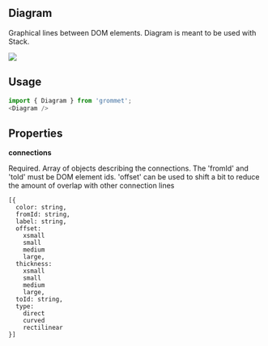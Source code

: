 ## Diagram
Graphical lines between DOM elements.
      Diagram is meant to be used with Stack.

[![](https://codesandbox.io/static/img/play-codesandbox.svg)](https://codesandbox.io/s/github/grommet/grommet-sandbox?initialpath=diagram&module=%2Fsrc%2FDiagram.js)
## Usage

```javascript
import { Diagram } from 'grommet';
<Diagram />
```

## Properties

**connections**

Required. Array of objects describing the connections.
      The 'fromId' and 'toId' must be DOM element ids.
      'offset' can be used to shift a bit to reduce the amount of overlap
      with other connection lines

```
[{
  color: string,
  fromId: string,
  label: string,
  offset: 
    xsmall
    small
    medium
    large,
  thickness: 
    xsmall
    small
    medium
    large,
  toId: string,
  type: 
    direct
    curved
    rectilinear
}]
```
  